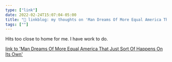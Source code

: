 ```yaml
---
type: ["link"]
date: 2022-02-24T15:07:04-05:00
title: "🔗 linkblog: my thoughts on 'Man Dreams Of More Equal America That Just Sort Of Happens On Its Own'"
tags: [""]
---
```

Hits too close to home for me. I have work to do.
 
[link to 'Man Dreams Of More Equal America That Just Sort Of Happens On Its Own'](https://www.theonion.com/man-dreams-of-more-equal-america-that-just-sort-of-happ-1848588413)
